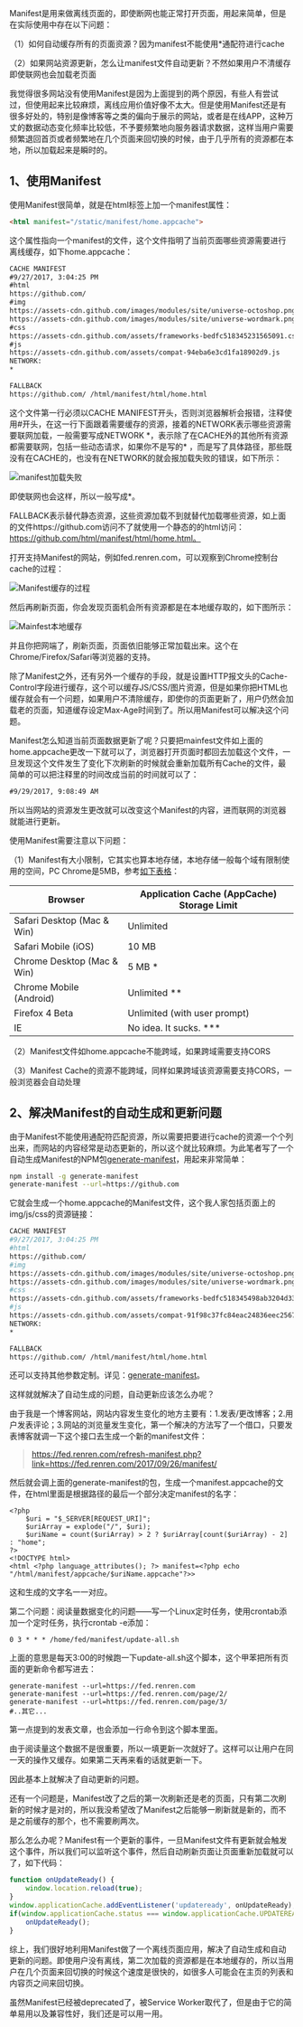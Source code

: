 Manifest是用来做离线页面的，即使断网也能正常打开页面，用起来简单，但是在实际使用中存在以下问题：

（1）如何自动缓存所有的页面资源？因为manifest不能使用*通配符进行cache

（2）如果网站资源更新，怎么让manifest文件自动更新？不然如果用户不清缓存即使联网也会加载老页面

我觉得很多网站没有使用Manifest是因为上面提到的两个原因，有些人有尝试过，但使用起来比较麻烦，离线应用价值好像不太大。但是使用Manifest还是有很多好处的，特别是像博客等之类的偏向于展示的网站，或者是在线APP，这种万丈的数据动态变化频率比较低，不予要频繁地向服务器请求数据，这样当用户需要频繁退回首页或者频繁地在几个页面来回切换的时候，由于几乎所有的资源都在本地，所以加载起来是瞬时的。

## 1、使用Manifest

使用Manifest很简单，就是在html标签上加一个manifest属性：

```html
<html manifest="/static/manifest/home.appcache">
```

这个属性指向一个manifest的文件，这个文件指明了当前页面哪些资源需要进行离线缓存，如下home.appcache：

```html
CACHE MANIFEST
#9/27/2017, 3:04:25 PM
#html
https://github.com/
#img
https://assets-cdn.github.com/images/modules/site/universe-octoshop.png
https://assets-cdn.github.com/images/modules/site/universe-wordmark.png
#css
https://assets-cdn.github.com/assets/frameworks-bedfc518345231565091.css
#js
https://assets-cdn.github.com/assets/compat-94eba6e3cd1fa18902d9.js
NETWORK:
*

FALLBACK
https://github.com/ /html/manifest/html/home.html
```

这个文件第一行必须以CACHE MANIFEST开头，否则浏览器解析会报错，注释使用#开头，在这一行下面跟着需要缓存的资源，接着的NETWORK表示哪些资源需要联网加载，一般需要写成NETWORK *，表示除了在CACHE外的其他所有资源都需要联网，包括一些动态请求，如果你不是写的\* ，而是写了具体路径，那些既没有在CACHE的，也没有在NETWORK的就会报加载失败的错误，如下所示：

![manifest加载失败](https://user-gold-cdn.xitu.io/2017/9/29/eda55cfdf5cddc0280965d49a4a887c5?imageView2/0/w/1280/h/960/format/webp/ignore-error/1)

即使联网也会这样，所以一般写成*。

FALLBACK表示替代静态资源，这些资源加载不到就替代加载哪些资源，如上面的文件https://github.com访问不了就使用一个静态的的html访问：https://github.com/html/manifest/html/home.html。

打开支持Manifest的网站，例如fed.renren.com，可以观察到Chrome控制台cache的过程：

![Manifest缓存的过程](https://user-gold-cdn.xitu.io/2017/9/29/c6ce28fc8086ee9657f7708d6640cc62?imageView2/0/w/1280/h/960/format/webp/ignore-error/1)

然后再刷新页面，你会发现页面机会所有资源都是在本地缓存取的，如下图所示：

![Mainfest本地缓存](https://user-gold-cdn.xitu.io/2017/9/29/54f23572e9d7f187636cd512ae0f7308?imageView2/0/w/1280/h/960/format/webp/ignore-error/1)

并且你把网端了，刷新页面，页面依旧能够正常加载出来。这个在Chrome/Firefox/Safari等浏览器的支持。

除了Manifest之外，还有另外一个缓存的手段，就是设置HTTP报文头的Cache-Control字段进行缓存，这个可以缓存JS/CSS/图片资源，但是如果你把HTML也缓存就会有一个问题，如果用户不清除缓存，即使你的页面更新了，用户仍然会加载老的页面，知道缓存设定Max-Age时间到了。所以用Manifest可以解决这个问题。

Manifest怎么知道当前页面数据更新了呢？只要把mainfest文件如上面的home.appcache更改一下就可以了，浏览器打开页面时都回去加载这个文件，一旦发现这个文件发生了变化下次刷新的时候就会重新加载所有Cache的文件，最简单的可以把注释里的时间改成当前的时间就可以了：

```html
#9/29/2017, 9:08:49 AM
```

所以当网站的资源发生更改就可以改变这个Manifest的内容，进而联网的浏览器就能进行更新。

使用Manifest需要注意以下问题：

（1）Manifest有大小限制，它其实也算本地存储，本地存储一般每个域有限制使用的空间，PC Chrome是5MB，参考[如下表格](http://grinninggecko.com/2011/02/24/developing-cross-platform-html5-offline-app-1/)：

| Browser                    | Application Cache (AppCache) Storage Limit |
| -------------------------- | ------------------------------------------ |
| Safari Desktop (Mac & Win) | Unlimited                                  |
| Safari Mobile (iOS)        | 10 MB                                      |
| Chrome Desktop (Mac & Win) | 5 MB *                                     |
| Chrome Mobile (Android)    | Unlimited **                               |
| Firefox 4 Beta             | Unlimited (with user prompt)               |
| IE                         | No idea. It sucks. ***                     |

（2）Manifest文件如home.appcache不能跨域，如果跨域需要支持CORS

（3）Manifest Cache的资源不能跨域，同样如果跨域该资源需要支持CORS，一般浏览器会自动处理

## 2、解决Manifest的自动生成和更新问题

由于Manifest不能使用通配符匹配资源，所以需要把要进行cache的资源一个个列出来，而网站的内容经常是动态更新的，所以这个就比较麻烦。为此笔者写了一个自动生成Manifest的NPM包[generate-manifest](https://www.npmjs.com/package/generate-manifest)，用起来非常简单：

```bash
npm install -g generate-manifest
generate-manifest --url=https://github.com
```

它就会生成一个home.appcache的Manifest文件，这个我人家包括页面上的img/js/css的资源链接：

```bash
CACHE MANIFEST
#9/27/2017, 3:04:25 PM
#html
https://github.com/
#img
https://assets-cdn.github.com/images/modules/site/universe-octoshop.png
https://assets-cdn.github.com/images/modules/site/universe-wordmark.png
#css
https://assets-cdn.github.com/assets/frameworks-bedfc518345498ab3204d330c1727cde7e733526a09cd7df6867f6a231565091.css
#js
https://assets-cdn.github.com/assets/compat-91f98c37fc84eac24836eec2567e9912742094369a04c4eba6e3cd1fa18902d9.js
NETWORK:
*

FALLBACK
https://github.com/ /html/manifest/html/home.html
```

还可以支持其他参数定制。详见：[generate-manifest](https://www.npmjs.com/package/generate-manifest)。

这样就就解决了自动生成的问题，自动更新应该怎么办呢？

由于我是一个博客网站，网站内容发生变化的地方主要有：1.发表/更改博客；2.用户发表评论；3.网站的浏览量发生变化，第一个解决的方法写了一个借口，只要发表博客就调一下这个接口去生成一个新的manifest文件：

> https://fed.renren.com/refresh-manifest.php?link=https://fed.renren.com/2017/09/26/manifest/

然后就会调上面的generate-manifest的包，生成一个manifest.appcache的文件，在html里面是根据路径的最后一个部分决定manifest的名字：

```php+HTML
<?php
    $uri = "$_SERVER[REQUEST_URI]";
    $uriArray = explode("/", $uri);
    $uriName = count($uriArray) > 2 ? $uriArray[count($uriArray) - 2] : "home";
?>
<!DOCTYPE html>
<html <?php language_attributes(); ?> manifest=<?php echo "/html/manifest/appcache/$uriName.appcache"?>>
```

这和生成的文字名一一对应。

第二个问题：阅读量数据变化的问题——写一个Linux定时任务，使用crontab添加一个定时任务，执行crontab -e添加：

```shell
0 3 * * * /home/fed/manifest/update-all.sh
```

上面的意思是每天3:00的时候跑一下update-all.sh这个脚本，这个甲苯把所有页面的更新命令都写进去：

```:zero:
generate-manifest --url=https://fed.renren.com
generate-manifest --url=https://fed.renren.com/page/2/
generate-manifest --url=https://fed.renren.com/page/3/
#..其它...
```

第一点提到的发表文章，也会添加一行命令到这个脚本里面。

由于阅读量这个数据不是很重要，所以一填更新一次就好了。这样可以让用户在同一天的操作又缓存。如果第二天再来看的话就更新一下。

因此基本上就解决了自动更新的问题。

还有一个问题是，Manifest改了之后的第一次刷新还是老的页面，只有第二次刷新的时候才是对的，所以我没希望改了Manifest之后能够一刷新就是新的，而不是之前缓存的那个，也不需要刷两次。

那么怎么办呢？Manifest有一个更新的事件，一旦Manifest文件有更新就会触发这个事件，所以我们可以监听这个事件，然后自动刷新页面让页面重新加载就可以了，如下代码：

```javascript
function onUpdateReady() {
    window.location.reload(true);
}
window.applicationCache.addEventListener('updateready', onUpdateReady);
if(window.applicationCache.status === window.applicationCache.UPDATEREADY) {
    onUpdateReady();
}
```

综上，我们很好地利用Manifest做了一个离线页面应用，解决了自动生成和自动更新的问题。即使用户没有离线，第二次加载的资源都是在本地缓存的，所以当用户在几个页面来回切换的时候这个速度是很快的，如很多人可能会在主页的列表和内容页之间来回切换。

虽然Manifest已经被deprecated了，被Service Worker取代了，但是由于它的简单易用以及兼容性好，我们还是可以用一用。

